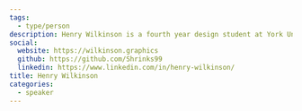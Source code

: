 ```yaml
---
tags:
  - type/person
description: Henry Wilkinson is a fourth year design student at York University & Sheridan college, he is currently on communications team of Toronto Mesh working on the Toronto Community Network.
social:
  website: https://wilkinson.graphics
  github: https://github.com/Shrinks99
  linkedin: https://www.linkedin.com/in/henry-wilkinson/
title: Henry Wilkinson
categories:
  - speaker
---
```

